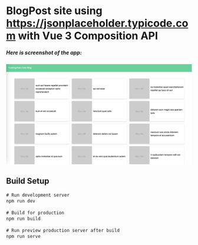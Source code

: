 # BlogPost site using https://jsonplaceholder.typicode.com with Vue 3 Composition API

##### Here is screenshot of the app:

![](https://github.com/gryhkn/Vue-Projects/blob/1f0fa20e0e53277a7e83c50cfe4c4ccb48e82651/BlogPosts/blogpost.png)

## Build Setup

```
# Run development server
npm run dev

# Build for production
npm run build

# Run preview production server after build
npm run serve
```
